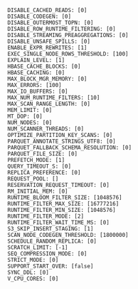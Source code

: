 	DISABLE_CACHED_READS: [0]
	DISABLE_CODEGEN: [0]
	DISABLE_OUTERMOST_TOPN: [0]
	DISABLE_ROW_RUNTIME_FILTERING: [0]
	DISABLE_STREAMING_PREAGGREGATIONS: [0]
	DISABLE_UNSAFE_SPILLS: [0]
	ENABLE_EXPR_REWRITES: [1]
	EXEC_SINGLE_NODE_ROWS_THRESHOLD: [100]
	EXPLAIN_LEVEL: [1]
	HBASE_CACHE_BLOCKS: [0]
	HBASE_CACHING: [0]
	MAX_BLOCK_MGR_MEMORY: [0]
	MAX_ERRORS: [100]
	MAX_IO_BUFFERS: [0]
	MAX_NUM_RUNTIME_FILTERS: [10]
	MAX_SCAN_RANGE_LENGTH: [0]
	MEM_LIMIT: [0]
	MT_DOP: [0]
	NUM_NODES: [0]
	NUM_SCANNER_THREADS: [0]
	OPTIMIZE_PARTITION_KEY_SCANS: [0]
	PARQUET_ANNOTATE_STRINGS_UTF8: [0]
	PARQUET_FALLBACK_SCHEMA_RESOLUTION: [0]
	PARQUET_FILE_SIZE: [0]
	PREFETCH_MODE: [1]
	QUERY_TIMEOUT_S: [0]
	REPLICA_PREFERENCE: [0]
	REQUEST_POOL: []
	RESERVATION_REQUEST_TIMEOUT: [0]
	RM_INITIAL_MEM: [0]
	RUNTIME_BLOOM_FILTER_SIZE: [1048576]
	RUNTIME_FILTER_MAX_SIZE: [16777216]
	RUNTIME_FILTER_MIN_SIZE: [1048576]
	RUNTIME_FILTER_MODE: [2]
	RUNTIME_FILTER_WAIT_TIME_MS: [0]
	S3_SKIP_INSERT_STAGING: [1]
	SCAN_NODE_CODEGEN_THRESHOLD: [1800000]
	SCHEDULE_RANDOM_REPLICA: [0]
	SCRATCH_LIMIT: [-1]
	SEQ_COMPRESSION_MODE: [0]
	STRICT_MODE: [0]
	SUPPORT_START_OVER: [false]
	SYNC_DDL: [0]
	V_CPU_CORES: [0]